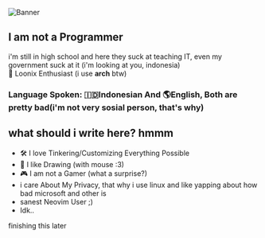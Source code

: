 ![Banner](https://github.com/CooperGTe/dotfiles/blob/main/banner.png?raw=true)
## I am not a Programmer
i'm still in high school and here they suck at teaching IT, even my government suck at it (i'm looking at you, indonesia)  
🐧 Loonix Enthusiast (i use **arch** btw) 

### Language Spoken: 🇮🇩Indonesian And 🌎English, Both are pretty bad(i'm not very sosial person, that's why)

## what should i write here? hmmm
- 🛠️ I love Tinkering/Customizing Everything Possible
- 📝 I like Drawing (with mouse :3)
- 🎮 I am not a Gamer (what a surprise?)
- i care About My Privacy, that why i use linux and like yapping about how bad microsoft and other is
- sanest Neovim User ;)
- Idk..

finishing this later
